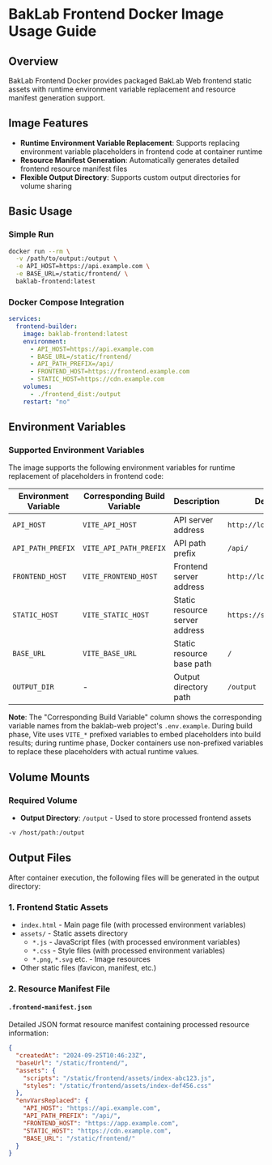 # BakLab Frontend Docker Image Usage Guide

## Overview

BakLab Frontend Docker provides packaged BakLab Web frontend static assets with runtime environment variable replacement and resource manifest generation support.

## Image Features

- **Runtime Environment Variable Replacement**: Supports replacing environment variable placeholders in frontend code at container runtime
- **Resource Manifest Generation**: Automatically generates detailed frontend resource manifest files
- **Flexible Output Directory**: Supports custom output directories for volume sharing

## Basic Usage

### Simple Run

```bash
docker run --rm \
  -v /path/to/output:/output \
  -e API_HOST=https://api.example.com \
  -e BASE_URL=/static/frontend/ \
  baklab-frontend:latest
```

### Docker Compose Integration

```yaml
services:
  frontend-builder:
    image: baklab-frontend:latest
    environment:
      - API_HOST=https://api.example.com
      - BASE_URL=/static/frontend/
      - API_PATH_PREFIX=/api/
      - FRONTEND_HOST=https://frontend.example.com
      - STATIC_HOST=https://cdn.example.com
    volumes:
      - ./frontend_dist:/output
    restart: "no"
```

## Environment Variables

### Supported Environment Variables

The image supports the following environment variables for runtime replacement of placeholders in frontend code:

| Environment Variable | Corresponding Build Variable | Description | Default Value | Example |
|---------------------|------------------------------|-------------|---------------|---------|
| `API_HOST` | `VITE_API_HOST` | API server address | `http://localhost:3000` | `https://api.example.com` |
| `API_PATH_PREFIX` | `VITE_API_PATH_PREFIX` | API path prefix | `/api/` | `/v1/api/` |
| `FRONTEND_HOST` | `VITE_FRONTEND_HOST` | Frontend server address | `http://localhost:5173` | `https://app.example.com` |
| `STATIC_HOST` | `VITE_STATIC_HOST` | Static resource server address | `https://static.example.com` | `https://cdn.example.com` |
| `BASE_URL` | `VITE_BASE_URL` | Static resource base path | `/` | `/static/frontend/` |
| `OUTPUT_DIR` | - | Output directory path | `/output` | `/custom/output/path` |

**Note**: The "Corresponding Build Variable" column shows the corresponding variable names from the baklab-web project's `.env.example`. During build phase, Vite uses `VITE_*` prefixed variables to embed placeholders into build results; during runtime phase, Docker containers use non-prefixed variables to replace these placeholders with actual runtime values.

## Volume Mounts

### Required Volume

- **Output Directory**: `/output` - Used to store processed frontend assets

```bash
-v /host/path:/output
```

## Output Files

After container execution, the following files will be generated in the output directory:

### 1. Frontend Static Assets

- `index.html` - Main page file (with processed environment variables)
- `assets/` - Static assets directory
  - `*.js` - JavaScript files (with processed environment variables)
  - `*.css` - Style files (with processed environment variables)
  - `*.png`, `*.svg` etc. - Image resources
- Other static files (favicon, manifest, etc.)

### 2. Resource Manifest File

#### `.frontend-manifest.json`

Detailed JSON format resource manifest containing processed resource information:

```json
{
  "createdAt": "2024-09-25T10:46:23Z",
  "baseUrl": "/static/frontend/",
  "assets": {
    "scripts": "/static/frontend/assets/index-abc123.js",
    "styles": "/static/frontend/assets/index-def456.css"
  },
  "envVarsReplaced": {
    "API_HOST": "https://api.example.com",
    "API_PATH_PREFIX": "/api/",
    "FRONTEND_HOST": "https://app.example.com",
    "STATIC_HOST": "https://cdn.example.com",
    "BASE_URL": "/static/frontend/"
  }
}
```